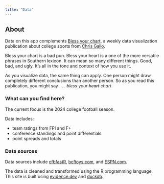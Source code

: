```yaml
---
title: "Data"
---
```


## About

Data on this app complements [Bless your chart](https://blessyourchart.substack.com/), a weekly data visualization publication about college sports from [Chris Gallo](https://hellogallo.com/). 

Bless your chart is a bad pun. Bless your heart is a one of the more versatile phrases in Southern lexicon. It can mean so many different things. Good, bad, and ugly. It’s all in the tone and context of how you use it.

As you visualize data, the same thing can apply. One person might draw completely different conclusions than another person. So as you read this publication, you might say . . . _bless your ~~heart~~ chart_.

### What can you find here? 

The current focus is the 2024 college football season. 

Data includes: 
- team ratings from FPI and F+ 
- conference standings and point differentials 
- point spreads and totals 

### Data sources

Data sources include [cfbfastR](https://cfbfastr.sportsdataverse.org/index.html), [bcftoys.com](https://www.bcftoys.com/), and [ESPN.com](https://www.espn.com/). 

The data is cleaned and transformed using the R programming language. This site is built using [evidence.dev](https://evidence.dev/) and [duckdb](https://duckdb.org/). 
